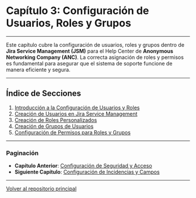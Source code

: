 # Capítulo 3: Configuración de Usuarios, Roles y Grupos

---

Este capítulo cubre la configuración de usuarios, roles y grupos dentro de **Jira Service Management (JSM)** para el Help Center de **Anonymous Networking Company (ANC)**. La correcta asignación de roles y permisos es fundamental para asegurar que el sistema de soporte funcione de manera eficiente y segura.

---

## Índice de Secciones

1. [Introducción a la Configuración de Usuarios y Roles](03.1_ANC_Help_Center_Introduccion_Usuarios.md)
2. [Creación de Usuarios en Jira Service Management](03.2_ANC_Help_Center_Creacion_Usuarios.md)
3. [Creación de Roles Personalizados](03.3_ANC_Help_Center_Creacion_Roles.md)
4. [Creación de Grupos de Usuarios](03.4_ANC_Help_Center_Creacion_Grupos.md)
5. [Configuración de Permisos para Roles y Grupos](03.5_ANC_Help_Center_Configuracion_Permisos.md)

---

### Paginación

- **Capítulo Anterior**: [Configuración de Seguridad y Acceso](02_ANC_Help_Center_Capitulo_2.md)
- **Siguiente Capítulo**: [Configuración de Incidencias y Campos](04_ANC_Help_Center_Capitulo_4.md)

---

[Volver al repositorio principal](https://carloslhg.github.io/repositorio)
